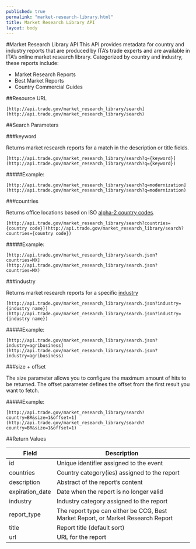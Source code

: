 ```yaml
---
published: true
permalink: "market-research-library.html"
title: Market Research Library API
layout: body
---
```


#Market Research Library API
This API provides metadata for country and industry reports that are produced by ITA’s trade experts and are available in ITA’s online market research library.  Categorized by country and industry, these reports include:

* Market Research Reports
* Best Market Reports
* Country Commercial Guides

##Resource URL

    [http://api.trade.gov/market_research_library/search](http://api.trade.gov/market_research_library/search)

##Search Parameters

###keyword

Returns market research reports for a match in the description or title fields.

    [http://api.trade.gov/market_research_library/search?q={keyword}](http://api.trade.gov/market_research_library/search?q={keyword})

#####Example:

    [http://api.trade.gov/market_research_library/search?q=modernization](http://api.trade.gov/market_research_library/search?q=modernization)

###countries

Returns office locations based on ISO [alpha-2 country codes](http://www.iso.org/iso/home/standards/country_codes/country_names_and_code_elements.htm).

    [http://api.trade.gov/market_research_library/search?countries={country code}](http://api.trade.gov/market_research_library/search?countries={country code})

#####Example:

    [http://api.trade.gov/market_research_library/search.json?countries=MX](http://api.trade.gov/market_research_library/search.json?countries=MX)

###industry

Returns market research reports for a specific [industry](industry-list-market-research-library.html)

    [http://api.trade.gov/market_research_library/search.json?industry={industry name}](http://api.trade.gov/market_research_library/search.json?industry={industry name})

#####Example:

    [http://api.trade.gov/market_research_library/search.json?industry=agribusiness](http://api.trade.gov/market_research_library/search.json?industry=agribusiness)

###size + offset

The size parameter allows you to configure the maximum amount of hits to be returned. The offset parameter defines the offset from the first result you want to fetch.

#####Example:

    [http://api.trade.gov/market_research_library/search?country=BR&size=1&offset=1](http://api.trade.gov/market_research_library/search?country=BR&size=1&offset=1)

##Return Values

| Field           | Description                                                     |
| --------------- | --------------------------------------------------------------- |
| id              | Unique identifier assigned to the event                         |
| countries       | Country category(ies) assigned to the report                    |
| description     | Abstract of the report’s content                                |
| expiration_date | Date when the report is no longer valid                         |
| industry        | Industry category assigned to the report                        |
| report_type     | The report type can either be CCG, Best Market Report, or Market Research Report|
| title           | Report title  (default sort)                                    |
| url             | URL for the report                                              |
